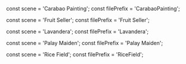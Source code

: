 const scene = 'Carabao Painting';
const filePrefix = 'CarabaoPainting';

const scene = 'Fruit Seller';
const filePrefix = 'Fruit Seller';

const scene = 'Lavandera';
const filePrefix = 'Lavandera';

const scene = 'Palay Maiden';
const filePrefix = 'Palay Maiden';

const scene = 'Rice Field';
const filePrefix = 'RiceField';